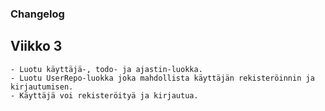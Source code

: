 ### Changelog

## Viikko 3
    - Luotu käyttäjä-, todo- ja ajastin-luokka.
    - Luotu UserRepo-luokka joka mahdollista käyttäjän rekisteröinnin ja kirjautumisen.
    - Käyttäjä voi rekisteröityä ja kirjautua.
